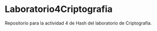 # Laboratorio4Criptografia
Repositorio para la actividad 4 de Hash del laboratorio de Criptografía.
